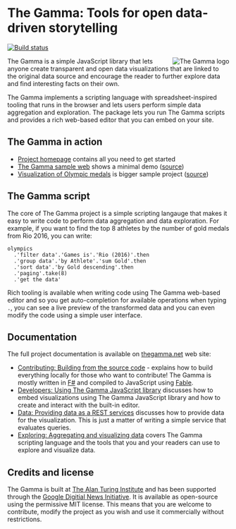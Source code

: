 # The Gamma: Tools for open data-driven storytelling

[![Build status](https://api.travis-ci.org/the-gamma/thegamma-script.svg)](https://travis-ci.org/the-gamma/thegamma-script)

<img align="right" src="https://github.com/the-gamma/thegamma-script/raw/master/img/logo.png" alt="The Gamma logo" />

The Gamma is a simple JavaScript library that lets anyone create transparent and open data 
visualizations that are linked to the original data source and encourage the reader to 
further explore data and find interesting facts on their own.

The Gamma implements a scripting language with spreadsheet-inspired tooling 
that runs in the browser and lets users perform simple data aggregation and exploration. 
The package lets you run The Gamma scripts and provides a rich web-based editor that 
you can embed on your site. 

## The Gamma in action

 - [Project homepage](http://thegamma.net/) contains all you need to get started
 - [The Gamma sample web](http://thegamma-sample-web.azurewebsites.net/) shows a minimal demo ([source](https://github.com/the-gamma/thegamma-sample-web))
 - [Visualization of Olympic medals](http://rio2016.thegamma.net/) is bigger sample project ([source](https://github.com/the-gamma/thegamma-olympics-web))
 
## The Gamma script

The core of The Gamma project is a simple scripting langauge that makes it easy to write
code to perform data aggregation and data exploration. For example, if you want to find the
top 8 athletes by the number of gold medals from Rio 2016, you can write:

```
olympics
  .'filter data'.'Games is'.'Rio (2016)'.then
  .'group data'.'by Athlete'.'sum Gold'.then
  .'sort data'.'by Gold descending'.then
  .'paging'.take(8)
  .'get the data'
```

Rich tooling is available when writing code using The Gamma web-based editor and so you get
auto-completion for available operations when typing `.`, you can see a live preview of 
the transformed data and you can even modify the code using a simple user interface.

## Documentation

The full project documentation is available on [thegamma.net](http://thegamma.net) web site:
 
 - [Contributing: Building from the source code](http://thegamma.net/contributing/) - 
   explains how to build everything locally for those who want to contribute!
   The Gamma is mostly written in [F#](http://fsharp.org) and compiled to JavaScript using 
   [Fable](http://fable.io/).
 - [Developers: Using The Gamma JavaScript library](http://thegamma.net/developers/) 
   discusses how to embed visualizations using The Gamma JavaScript library and how
   to create and interact with the built-in editor.
 - [Data: Providing data as a REST services](http://thegamma.net/publishing/)
   discusses how to provide data for the visualization. This is just a matter of
   writing a simple service that evaluates queries.
 - [Exploring: Aggregating and visualizing data](http://thegamma.net/exploring/)
   covers The Gamma scripting language and the tools that you and your readers can
   use to explore and visualize data.

## Credits and license
The Gamma is built at [The Alan Turing Institute](https://www.turing.ac.uk/) and has been 
supported through the [Google Digitial News Initiative](https://www.digitalnewsinitiative.com/).
It is available as open-source using the permissive MIT license. This means that you are welcome
to contribute, modify the project as you wish and use it commercially without restrictions.

